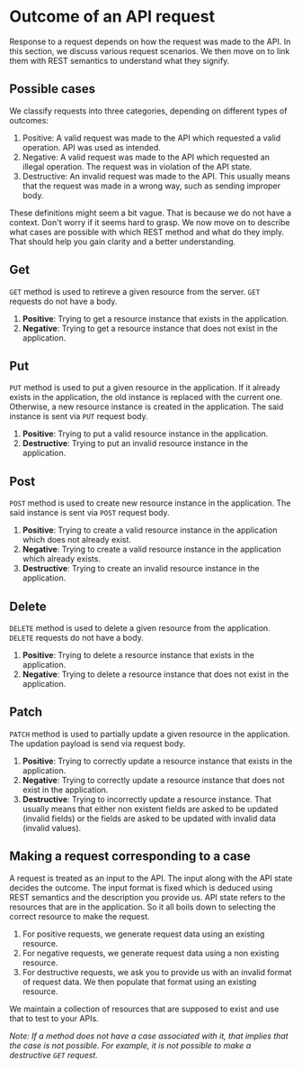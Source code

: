 # Outcome of an API request

Response to a request depends on how the request was made to the API. In this section, we discuss various request scenarios. We then move on to link them with REST semantics to understand what they signify.

## Possible cases

We classify requests into three categories, depending on different types of outcomes:

1. Positive: A valid request was made to the API which requested a valid operation. API was used as intended.
2. Negative: A valid request was made to the API which requested an illegal operation. The request was in violation of the API state.
3. Destructive: An invalid request was made to the API. This usually means that the request was made in a wrong way, such as sending improper body.

These definitions might seem a bit vague. That is because we do not have a context. Don't worry if it seems hard to grasp. We now move on to describe what cases are possible with which REST method and what do they imply. That should help you gain clarity and a better understanding.

## Get

`GET` method is used to retireve a given resource from the server. `GET` requests do not have a body.

1. **Positive**: Trying to get a resource instance that exists in the application.
2. **Negative**: Trying to get a resource instance that does not exist in the application.

## Put

`PUT` method is used to put a given resource in the application. If it already exists in the application, the old instance is replaced with the current one. Otherwise, a new resource instance is created in the application. The said instance is sent via `PUT` request body.

1. **Positive**: Trying to put a valid resource instance in the application.
2. **Destructive**: Trying to put an invalid resource instance in the application.

## Post

`POST` method is used to create new resource instance in the application. The said instance is sent via `POST` request body.

1. **Positive**: Trying to create a valid resource instance in the application which does not already exist.
2. **Negative**: Trying to create a valid resource instance in the application which already exists.
3. **Destructive**: Trying to create an invalid resource instance in the application.

## Delete

`DELETE` method is used to delete a given resource from the application. `DELETE` requests do not have a body.

1. **Positive**: Trying to delete a resource instance that exists in the application.
2. **Negative**: Trying to delete a resource instance that does not exist in the application.

## Patch

`PATCH` method is used to partially update a given resource in the application. The updation payload is send via request body.

1. **Positive**: Trying to correctly update a resource instance that exists in the application.
2. **Negative**: Trying to correctly update a resource instance that does not exist in the application.
3. **Destructive**: Trying to incorrectly update a resource instance. That usually means that either non existent fields are asked to be updated (invalid fields) or the fields are asked to be updated with invalid data (invalid values).

## Making a request corresponding to a case

A request is treated as an input to the API. The input along with the API state decides the outcome. The input format is fixed which is deduced using REST semantics and the description you provide us. API state refers to the resources that are in the application. So it all boils down to selecting the correct resource to make the request.

1. For positive requests, we generate request data using an existing resource.
2. For negative requests, we generate request data using a non existing resource. 
3. For destructive requests, we ask you to provide us with an invalid format of request data. We then populate that format using an existing resource.

We maintain a collection of resources that are supposed to exist and use that to test to your APIs.

_Note: If a method does not have a case associated with it, that implies that the case is not possible. For example, it is not possible to make a destructive `GET` request._